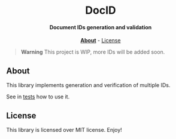 <div align=center>

# DocID

#### Document IDs generation and validation

**[About](#about)** - [License](#license)

</div>

> **Warning**
> This project is WIP, more IDs will be added soon.

## About

This library implements generation and verification of multiple IDs.

See in [tests](tests) how to use it.

## License

This library is licensed over MIT license. Enjoy!
